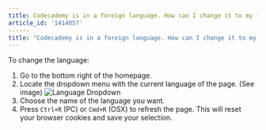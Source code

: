 ```yaml
---
title: Codecademy is in a foreign language. How can I change it to my language?
article_id: '1414057'
------
title: "Codecademy is in a foreign language. How can I change it to my language?"
---
```


To change the language:

1. Go to the bottom right of the homepage.
2. Locate the dropdown menu with the current language of the page. (See image)
![Language Dropdown](https://raw.github.com/RyzacInc/help.codecademy.com/master/published/_assets/_img/codecademy-is-in-a-foreign-language.png)
3. Choose the name of the language you want.
4. Press `Ctrl+R` (PC) or `Cmd+R` (OSX) to refresh the page. This will reset your browser cookies and save your selection.